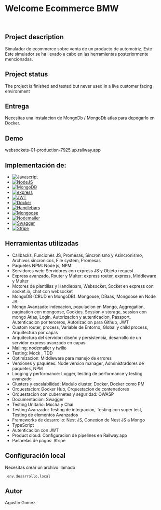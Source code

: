 <h1>Welcome Ecommerce BMW</h1>
<p align="center">
<br>

## Project description

Simulador de ecommerce sobre venta de un producto de automotriz. Este Este simulador se ha llevado a cabo en las herramientas posteriormente mencionadas. 

## Project status

The project is finished and tested but never used in a live customer facing environment

## Entrega 

Necesitas una instalacion de MongoDb / MongoDb atlas para depegarlo en Docker. 

## Demo

websockets-01-production-7925.up.railway.app

## Implementación de:

- <a href="#"><img alt="Javascript" src="https://img.shields.io/badge/Javascript%20-%23FF5100.svg?logo=JWT&logoColor=blue"></a>
- <a href="#"><img alt="NodeJS" src="https://img.shields.io/badge/NodeJS%20-%2308000.svg?logo=JWT&logoColor=blue"></a>
- <a href="#"><img alt="MongoDB" src="https://img.shields.io/badge/MongoDB%20-%230000FF.svg?logo=JWT&logoColor=blue"></a>
- <a href="#"><img alt="express" src="https://img.shields.io/badge/express%20-%23FF0000.svg?logo=express&logoColor=white"></a>
- <a href="#"><img alt="JWT" src="https://img.shields.io/badge/JWT%20-%23Fr5000.svg?logo=JWT&logoColor=blue"></a>
- <a href="#"><img alt="Docker" src="https://img.shields.io/badge/Docker%20-%23FFFF00.svg?logo=JWT&logoColor=blue"></a>
- <a href="#"><img alt="Handlebars" src="https://img.shields.io/badge/Hnadlebars%20-%23FF8789.svg?logo=JWT&logoColor=blue"></a>
- <a href="#"><img alt="Mongoose" src="https://img.shields.io/badge/Mongoose%20-%2300FFFF.svg?logo=JWT&logoColor=blue"></a>
- <a href="#"><img alt="Nodemailer" src="https://img.shields.io/badge/Nodemailer%20-%23FFFFF0.svg?logo=JWT&logoColor=blue"></a>
- <a href="#"><img alt="Swagger" src="https://img.shields.io/badge/Swagger%20-%23FF00FF.svg?logo=JWT&logoColor=blue"></a>
- <a href="#"><img alt="Stripe" src="https://img.shields.io/badge/Stripe%20-%23C0C0C0.svg?logo=JWT&logoColor=blue"></a>

## Herramientas utilizadas 

- Callbacks, Funciones JS, Promesas, Sincronismo y Asincronismo, Archivos sincronicos, File system, Promesas
- Paquetes NPM: Node js, NPM
- Servidores web: Servidores con express JS y Objeto request
- Express avanzado, Router y Multer: express router, express, Middleware y Multer
- Motores de plantillas y Handlebars, Websocket, Socket en express con socket.io, chat con websocket
- MongoDB (CRUD en MongoDB). Mongoose, DBaas, Mongoose en Node JS
- Mongo Avanzado: indexacion, populacion en Mongo, Aggregation, pagination con mongoose, Cookies, Session y storage, session con mongo Atlas, Login, Autorizacion y autenticacion, Passport, Autenticacion por terceros, Autorizacion para Github, JWT
- Custom router, process, Variable de Entorno, Global y child process, Arquitectura por capas
- Arquitectura del servidor: diseño y persistencia, desarrollo de un servidor express avanzado en capas
- Mailing: nodemailer y twilio
- Testing: Mock , TDD
- Optimizacion: Middleware para manejo de errores
- Versiones y paquetes: Node version manager, Administradores de paquetes, NPM
- Looging y performance: Logger, testing de performance y testing avanzado
- Clusters y escalabilidad: Modulo cluster, Docker, Docker como PM
- Orquestacion: Docker Hub, Orquestacion de contenedores
- Orquestacion con cubernetes y seguridad: OWASP
- Documentacion: Swagger
- Testing Unitario: Mocha y Chai
- Testing Avanzado: Testing de integracion, Testing con super test, Testing de elementos Avanzados
- Frameworks de desarrollo: Nest JS, Conexion de Nest JS a Mongo
- TypeScript
- Autenticacion con JWT
- Product cloud: Configuracion de pipelines en Railway.app
- Pasarelas de pagos: Stripe

## Configuración local

Necesitas crear un archivo llamado

```console
.env.desarrollo.local
```


## Autor

<p>Agustin Gomez</p>
